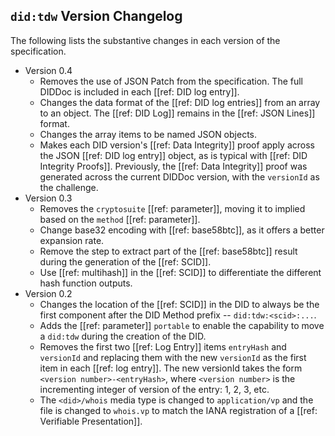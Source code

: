## `did:tdw` Version Changelog

The following lists the substantive changes in each version of the specification.

- Version 0.4
  - Removes the use of JSON Patch from the specification. The full DIDDoc is included in each [[ref: DID log entry]].
  - Changes the data format of the [[ref: DID log entries]] from an array to an object. The [[ref: DID Log]] remains in the [[ref: JSON Lines]] format.
  - Changes the array items to be named JSON objects.
  - Makes each DID version's [[ref: Data Integrity]] proof apply across the JSON
    [[ref: DID log entry]] object, as is typical with [[ref: DID Integrity
    Proofs]]. Previously, the [[ref: Data Integrity]] proof was generated across
    the current DIDDoc version, with the `versionId` as the challenge.
- Version 0.3
  - Removes the `cryptosuite` [[ref: parameter]], moving it to implied based on the `method` [[ref: parameter]].
  - Change base32 encoding with [[ref: base58btc]], as it offers a better expansion rate.
  - Remove the step to extract part of the [[ref: base58btc]] result during the generation of the [[ref: SCID]].
  - Use [[ref: multihash]] in the [[ref: SCID]] to differentiate the different hash function outputs.
- Version 0.2
  - Changes the location of the [[ref: SCID]] in the DID to always be the first
    component after the DID Method prefix -- `did:tdw:<scid>:...`.
  - Adds the [[ref: parameter]] `portable` to enable the capability to move a
    `did:tdw` during the creation of the DID.
  - Removes the first two [[ref: Log Entry]] items `entryHash` and `versionId`
    and replacing them with the new `versionId` as the first item in each [[ref: log
    entry]]. The new versionId takes the form `<version number>-<entryHash>`,
    where `<version number>` is the incrementing integer of version of the
    entry: 1, 2, 3, etc.
  - The `<did>/whois` media type is changed to `application/vp` and the file is
    changed to `whois.vp` to match the IANA registration of a [[ref: Verifiable
    Presentation]].
